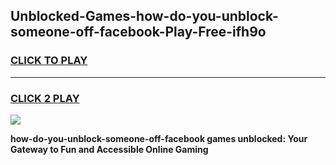 
## Unblocked-Games-how-do-you-unblock-someone-off-facebook-Play-Free-ifh9o
<h3>
<a href="https://premium76.site?title=how-do-you-unblock-someone-off-facebook&ref=20M">CLICK TO PLAY</a></h3>
<hr>

<h3>
<a href="https://premium76.site?title=how-do-you-unblock-someone-off-facebook&ref=20M">CLICK 2 PLAY</a>
  
</h3>

<a href="https://premium76.site?title=how-do-you-unblock-someone-off-facebook&ref=19M"><img src="https://clearcache.store/games.png"></a>


**how-do-you-unblock-someone-off-facebook games unblocked: Your Gateway to Fun and Accessible Online Gaming**
